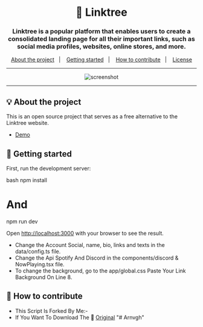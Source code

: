 <h1 align="center">🌲 Linktree</h1>
<h3 align="center">Linktree is a popular platform that enables users to create a consolidated landing page for all their important links, such as social media profiles, websites, online stores, and more. </h3>

<p align="center">
  <a href="#-about-the-project">About the project</a>&nbsp;&nbsp;&nbsp;|&nbsp;&nbsp;&nbsp;
  <a href="#-getting-started">Getting started</a>&nbsp;&nbsp;&nbsp;|&nbsp;&nbsp;&nbsp;
  <a href="#-how-to-contribute">How to contribute</a>&nbsp;&nbsp;&nbsp;|&nbsp;&nbsp;&nbsp;
  <a href="#-license">License</a>
</p>

---

<p align="center">
  <img alt="screenshot" src="https://i.ibb.co.com/LP9yfbv/Screenshot-2024-06-25-211043.png">
</p>

---

## 💡 About the project

This is an open source project that serves as a free alternative to the Linktree website.
- [Demo](https://www.kurumicodex.com/project/github/linktree)

## 🚀 Getting started

First, run the development server:

bash
npm install
# And 
npm run dev


Open [http://localhost:3000](http://localhost:3000) with your browser to see the result.
- Change the Account Social, name, bio, links and texts in the data/config.ts file.
- Change the Api Spotify And Discord in the components/discord & NowPlaying.tsx file.
- To change the background, go to the app/global.css Paste Your Link Background On Line 8.

## 🤔 How to contribute

- This Script Is Forked By Me:-
- If You Want To Download The :wave: [Original](https://github.com/arnvgh/links/tree/main) "# Arnvgh"